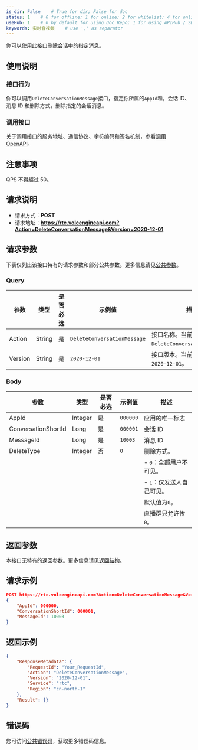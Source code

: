 ```yaml
---
is_dir: False    # True for dir; False for doc
status: 1    # 0 for offline; 1 for online; 2 for whitelist; 4 for online but hidden in TOC
useHub: 1    # 0 by default for using Doc Repo; 1 for using APIHub / SDKHub.
keywords: 实时音视频    # use ',' as separator
---
```


你可以使用此接口删除会话中的指定消息。
## 使用说明
### 接口行为
你可以调用`DeleteConversationMessage`接口，指定你所属的`AppId`和，会话 ID、消息 ID 和删除方式，删除指定的会话消息。
### 调用接口
关于调用接口的服务地址、通信协议、字符编码和签名机制，参看[调用 OpenAPI](412251)。
## 注意事项
QPS 不得超过 50。
## 请求说明
- 请求方式：**POST**
- 请求地址：**https://rtc.volcengineapi.com?Action=DeleteConversationMessage&Version=2020-12-01**
## 请求参数
下表仅列出该接口特有的请求参数和部分公共参数。更多信息请见[公共参数](412251#public)。
### Query
| 参数 | 类型 | 是否必选 | 示例值 | 描述 |
| ---- | ---- | ---- | ---- | ---- |
| Action | String | 是 | `DeleteConversationMessage` | 接口名称。当前 API 的名称为 `DeleteConversationMessage`。 |
| Version | String | 是 | `2020-12-01` | 接口版本。当前 API 的版本为 `2020-12-01`。 |
### Body
| 参数 | 类型 | 是否必选 | 示例值 | 描述 |
| ---- | ---- | ---- | ---- | ---- |
| AppId | Integer | 是 | `000000` | 应用的唯一标志 |
| ConversationShortId | Long | 是 | `000001` | 会话 ID |
| MessageId | Long | 是 | `10003` | 消息 ID |
| DeleteType | Integer | 否 | `0` | 删除方式。 |\
|  |  |  |  | - `0`：全部用户不可见。 |\
|  |  |  |  | - `1`：仅发送人自己可见。 |\
|  |  |  |  | 默认值为`0`。 |\
|  |  |  |  | 直播群只允许传 `0`。 |
## 返回参数
本接口无特有的返回参数。更多信息请见[返回结构](https://www.volcengine.com/docs/6348/192711#baseresponse)。
## 请求示例
```json
POST https://rtc.volcengineapi.com?Action=DeleteConversationMessage&Version=2020-12-01
{
    "AppId": 000000,
    "ConversationShortId": 000001,
    "MessageId": 10003
}
```
## 返回示例
```json
{
    "ResponseMetadata": {
        "RequestId": "Your_RequestId",
        "Action": "DeleteConversationMessage",
        "Version": "2020-12-01",
        "Service": "rtc",
        "Region": "cn-north-1"
    },
    "Result": {}
}
```

## 错误码
您可访问[公共错误码](https://www.volcengine.com/docs/6348/412253)，获取更多错误码信息。
